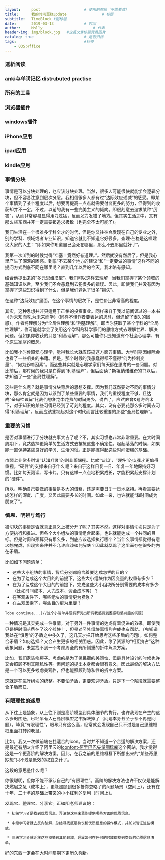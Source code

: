 ```yaml
---
layout:     post   				    # 使用的布局（不需要改）
title:      我的时间蛋糕update 				# 标题
subtitle:   TimeBlock #副标题
date:       2019-03-13 				# 时间
author:     Molly 						# 作者
header-img: img/block.jpg 	#这篇文章标题背景图片
catalog: true 						# 是否归档
tags:								#标签
    - 03S:office
---
```


###

### 透析阅读
### anki与单词记忆 distrubuted practise
### 所有的工具
### 浏览器插件
### windows插件
### iPhone应用
### ipad应用
### kindle应用

### 事情分块

事情是可以分块处理的，也应该分块处理。当然，很多人可能很快就能学会逻辑分块，但不容易注意到层次分层。我相信很多人都有过“边际效应递减”的感受。即某个事情到了某个程度以后，想要再提高一点点就需要付出更多的努力，但得到的收获却并不一定。不过，以前的我有一些完美主义的倾向。即很刻意去追求某种“厉害”，从而非常容易显得用力过猛，反而发力发错了地方。但其实生活之中，又有那么些东西并非一定需要都追求极致（也完全不太可能了）。


我们生活在一个很难多学科全才的时代，但是你又往往会发现在自己的专业之外，别的学科、领域或者专业知识，知道它就比不知道它好很多。查理·芒格是这样建议大家的人生：“即如果你知道自己会死在哪里，那么不去那里就好了”。

我第一次听到的时候觉得“哇塞！竟然好有道理。”。然后就没有然后了。但是我心里产生了深深的困惑。到底“不去某个地方的建议”和“一定要做的事情”这样不同的提问方式到底不同在哪里呢？直到几年以后的今天，我才略有感知。

结合他提出来的“多元思维模型”。我们可以这样去理解：当我们掌握了某个领域的基础知识以后，至少我们不会愚蠢到去犯很多的错误。因此，即使我们并没有因为掌握了这些知识得到了什么，但是我们避免了很多“损失”。


在这种“边际效应”里面，在这个事情的层次下，是性价比非常高的程度。


其实，这种思想并非只适用于芒格的投资事业。同样来自于我以前阅读过的一本书《为未知而教,为未来而学》（同样不懂作者要表达的思想，但遗留了很久的困惑）。作者将理解分为“全局性理解”和“利基理解”。即当你获取了某个学科的“全局性理解”，你可能就学会了使用这个学科的科学家们的思维方式去理解世界、解决问题。但如果你收获的只是“利基理解”，那么可能你只是知道有个社会心理学、有个原生家庭的概念。


比如我小时候超爱心理学，觉得我长大就应该搞这方面的事情。大学时期因缘际会也看了一些相关的书籍。但是，那个时候的我愚蠢得都不懂得“何为控制变量”、“何为影响因素”。而这些其实就是心理学家们每天都在思考的一些问题。对比前后，那时候的我只是在得到“利基理解”，但后面读了斯坦纳诺维奇的书以后，才知道了一些“全局性理解”。


这些是什么呢？就是事情分块背后的思想支撑。因为我们既然要对不同的事情分块，那么肯定就是因为认识到了某些重要的事情，我们的重视程度不够，且达成“全局性理解”比我们想象之中花费的时间更少。说白了，应试教育&题海战术下，对于知识的某些习得已经到了苛刻的程度。其实，没有必要花那么多时间去习得“利基理解”，反而应该重视起对这个时代而言比较重要的那些“全局性理解”。


### 重要的习惯
是否对事情进行了分块就完事大吉了呢？不，其实习惯也非常非常重要。在大时间周期下，竟然选择更简单的生活方式去抵抗这些不确定性。起起落落的时候，如果能一直保持某些良好的学习、生活习惯。正是能撑得起这些时间蛋糕的基础。


市面上非常多所谓“认知升级”的割韭菜课程。比起“认知”，“硬件”的支撑才更值得重视。“硬件”的支撑来自于什么呢？来自于这样日复一日、年复一年地保持好习惯。比如每天阅读、写卡片。只有这样一点点地积累成长，才能积累起支撑计划的“硬件”。


所以，明确自己要做的事情是多大的蛋糕，还是需要日复一日地坚持。再看需要达成怎样的深度、广度，又因此需要多长的时间。如此一来，也许就能“和时间成为朋友了”。


### 慎思、明辨与笃行
被切块的事情是否就真正意义上被分开了呢？其实不然。这样对事情切块只是为了方便执行和推进。但各个大小组块的事情组合起来，也许就能达成一个共同的目标。但是时间和预算只有那么多，到底应该选择执行哪个？当什么事情都觉得有意义想完成，但现实条件并不允许应该如何解决？因此就发现了这里面存在很多的内在矛盾。

比如如下问题清单：

* 这些大小组块的事情，背后分别都隐含着要达成怎样的目的？
* 在为了达成这个大目的的前提下，这些大小组块作为因变量的权重有多少？
* 在为了达成这个大目的的前提下，完成这些大小组块所分别需要的成本有多少（比如时间成本、人力成本、资金成本等）？
* 在客观条件下，哪些组块的事情更为紧急？
* 在主观因素下，哪些目的更为重要？

`Tobe continue...(//这个小清单并没有罗列出所有我感觉到困惑和感兴趣的问题)`

一种情况是其实完成一件事情，对于另外一件事情的达成有着促进的效果。即使我只是把时间花费在了这个组块上，但是对另外组块事情的完成也有帮助。（鬼知道我处在“慎思”的矛盾之中多久了，这几天才把开始思考这些矛盾的问题）。如何整合矛盾？如何选择？又会产生更多的相关困惑。因此，除了资源的“相互挤占”这种表象问题，未尝找不到一个考虑周全的有所侧重的折中解决方案。


比如，我们家装修房子。考虑的是为了做民宿的美观性，但是具体设计的时候也许又会照顾不到其隐私性等。但问题的提出本身都会很有意义，因此最终的解决方法是一个可以更多考虑美观性，但也能照顾到隐私性的折中方案。

这就是在进行组块的统整。不要怕矛盾，更要欢迎矛盾。只是下一个阶段就需要整合矛盾而已。



### 有限理性的迷思

从下往上是抽象，从上往下则是高阶模型到具体细节的执行。也许我现在产生的这么多的困惑，已经早有人在高阶模型之中解决掉了（问题本身甚至于都不再是问题）。毕竟“有限理性”，眼界只有这么高，经常就会发现自己只不过是自己思维框框里面打转的老鼠。

比如，我又一次做前端在找适合的icon。当时并不知道一个合适的解决方案，还是最近有朋友介绍了阿里云的[Iconfont-阿里巴巴矢量图标库](https://www.iconfont.cn/)这个网站，我才觉得这是一个更高阶的解决方案。因此，在我之前的思维框框下所想出来的“某些奇思妙想”只不过是低效的权宜之计了。


这段的意思是什么呢？

你很聪明，但你不能不承认自己的“有限理性”。高阶的解决方法也许不仅仅是能解决燃眉之急（成本上），更能照顾到很多被你忽略了的问题场景（空间上），还有在十年、二十年的基础上带来的小小红利的复利（时间上）。

发现它、整理它、分享它。正如阳老师建议的：

`` * 初级学习者是找到优质信息。弄清楚这些来源能提供哪些方面的优质信息。``

`` * 中级学习者就去反向破解，总结寻找底层协议和优质信息的操作模式，并加以验证这些模式。``

`` * 高级学习者就迁移这些模式到其他领域，理解如何在任何的领域都找到类似的优质信息清单。``

好的东西一定会在大时间周期下更历久弥新。
